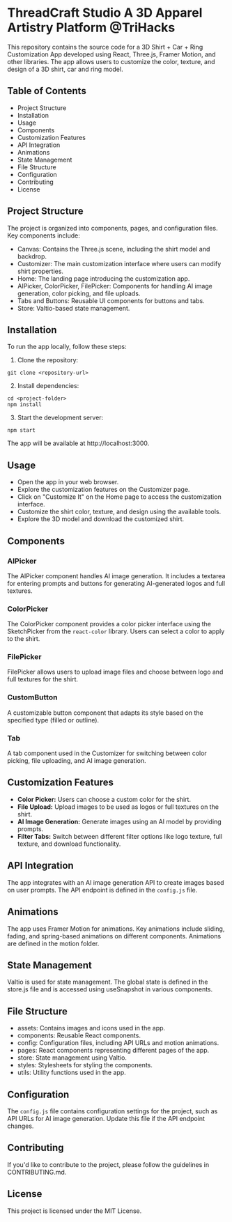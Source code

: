 # ThreadCraft Studio A 3D Apparel Artistry Platform @TriHacks

This repository contains the source code for a 3D Shirt + Car + Ring Customization App developed using React, Three.js, Framer Motion, and other libraries. The app allows users to customize the color, texture, and design of a 3D shirt, car and ring model.

## Table of Contents
* Project Structure
* Installation
* Usage
* Components
* Customization Features
* API Integration
* Animations
* State Management
* File Structure
* Configuration
* Contributing
* License

## Project Structure
The project is organized into components, pages, and configuration files. Key components include:

* Canvas: Contains the Three.js scene, including the shirt model and backdrop.
* Customizer: The main customization interface where users can modify shirt properties.
* Home: The landing page introducing the customization app.
* AIPicker, ColorPicker, FilePicker: Components for handling AI image generation, color picking, and file uploads.
* Tabs and Buttons: Reusable UI components for buttons and tabs.
* Store: Valtio-based state management.

## Installation
To run the app locally, follow these steps:

1. Clone the repository:

```
git clone <repository-url>
```

2. Install dependencies:

```
cd <project-folder>
npm install
```

3. Start the development server:

```
npm start
```
The app will be available at http://localhost:3000.

## Usage
* Open the app in your web browser.
* Explore the customization features on the Customizer page.
* Click on "Customize It" on the Home page to access the customization interface.
* Customize the shirt color, texture, and design using the available tools.
* Explore the 3D model and download the customized shirt.

## Components
### AIPicker
The AIPicker component handles AI image generation. It includes a textarea for entering prompts and buttons for generating AI-generated logos and full textures.

### ColorPicker
The ColorPicker component provides a color picker interface using the SketchPicker from the `react-color` library. Users can select a color to apply to the shirt.

### FilePicker
FilePicker allows users to upload image files and choose between logo and full textures for the shirt.

### CustomButton
A customizable button component that adapts its style based on the specified type (filled or outline).

### Tab
A tab component used in the Customizer for switching between color picking, file uploading, and AI image generation.

## Customization Features 
- **Color Picker:** Users can choose a custom color for the shirt.
- **File Upload:** Upload images to be used as logos or full textures on the shirt.
- **AI Image Generation:** Generate images using an AI model by providing prompts.
- **Filter Tabs:** Switch between different filter options like logo texture, full texture, and download functionality.

## API Integration
The app integrates with an AI image generation API to create images based on user prompts. The API endpoint is defined in the `config.js` file.

## Animations
The app uses Framer Motion for animations. Key animations include sliding, fading, and spring-based animations on different components. Animations are defined in the motion folder.

## State Management
Valtio is used for state management. The global state is defined in the store.js file and is accessed using useSnapshot in various components.

## File Structure
* assets: Contains images and icons used in the app.
* components: Reusable React components.
* config: Configuration files, including API URLs and motion animations.
* pages: React components representing different pages of the app.
* store: State management using Valtio.
* styles: Stylesheets for styling the components.
* utils: Utility functions used in the app.

## Configuration
The `config.js` file contains configuration settings for the project, such as API URLs for AI image generation. Update this file if the API endpoint changes.

## Contributing
If you'd like to contribute to the project, please follow the guidelines in CONTRIBUTING.md.

## License
This project is licensed under the MIT License.
